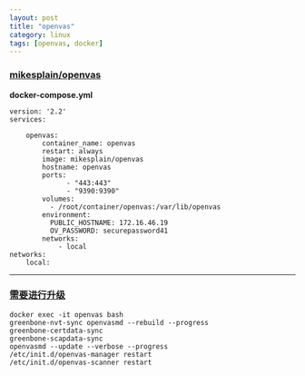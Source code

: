 ```yaml
---
layout: post
title: "openvas"
category: linux
tags: [openvas, docker]
---
```



### [mikesplain/openvas](https://hub.docker.com/r/mikesplain/openvas/)



**docker-compose.yml**

```
version: '2.2'
services:

    openvas:
        container_name: openvas
        restart: always
        image: mikesplain/openvas
        hostname: openvas
        ports:
              - "443:443"
              - "9390:9390"
        volumes:
          - /root/container/openvas:/var/lib/openvas
        environment:
          PUBLIC_HOSTNAME: 172.16.46.19
          OV_PASSWORD: securepassword41
        networks:
            - local
networks:
    local:

```

---

### [需要进行升级](https://www.the-empire.systems/posts/2018-06-11-Install-OpenVAS-on-Ubuntu-1604/)


```
docker exec -it openvas bash 
greenbone-nvt-sync openvasmd --rebuild --progress
greenbone-certdata-sync 
greenbone-scapdata-sync 
openvasmd --update --verbose --progress 
/etc/init.d/openvas-manager restart 
/etc/init.d/openvas-scanner restart
```
